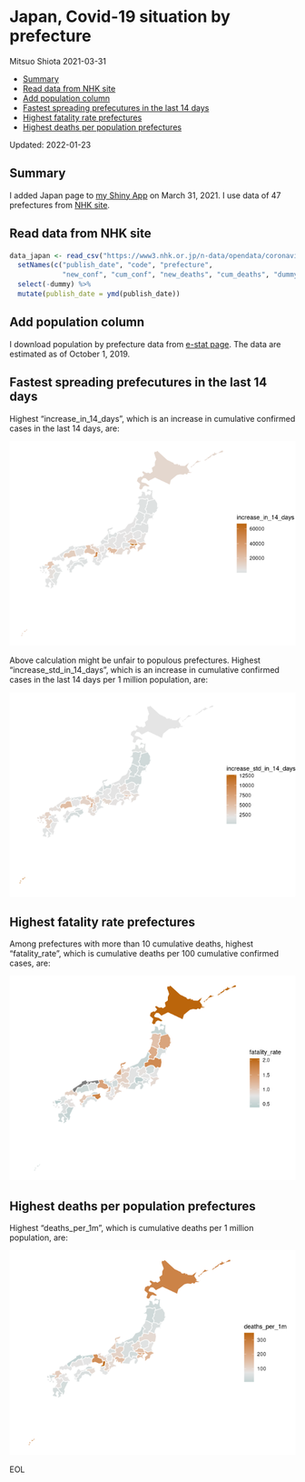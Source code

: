 Japan, Covid-19 situation by prefecture
================
Mitsuo Shiota
2021-03-31

-   [Summary](#summary)
-   [Read data from NHK site](#read-data-from-nhk-site)
-   [Add population column](#add-population-column)
-   [Fastest spreading prefecutures in the last 14
    days](#fastest-spreading-prefecutures-in-the-last-14-days)
-   [Highest fatality rate
    prefectures](#highest-fatality-rate-prefectures)
-   [Highest deaths per population
    prefectures](#highest-deaths-per-population-prefectures)

Updated: 2022-01-23

## Summary

I added Japan page to [my Shiny
App](https://mitsuoxv.shinyapps.io/covid/) on March 31, 2021. I use data
of 47 prefectures from [NHK
site](https://www3.nhk.or.jp/news/special/coronavirus/data/).

## Read data from NHK site

``` r
data_japan <- read_csv("https://www3.nhk.or.jp/n-data/opendata/coronavirus/nhk_news_covid19_prefectures_daily_data.csv") %>% 
  setNames(c("publish_date", "code", "prefecture",
             "new_conf", "cum_conf", "new_deaths", "cum_deaths", "dummy")) %>% 
  select(-dummy) %>% 
  mutate(publish_date = ymd(publish_date))
```

## Add population column

I download population by prefecture data from [e-stat
page](https://www.e-stat.go.jp/stat-search/database?page=1&layout=datalist&toukei=00200524&bunya_l=02&tstat=000000090001&cycle=0&tclass1=000001136886&statdisp_id=0003412316&tclass2val=0).
The data are estimated as of October 1, 2019.

## Fastest spreading prefecutures in the last 14 days

Highest “increase\_in\_14\_days”, which is an increase in cumulative
confirmed cases in the last 14 days, are:

![](Japan_files/figure-gfm/spreading-1.png)<!-- -->

Above calculation might be unfair to populous prefectures. Highest
“increase\_std\_in\_14\_days”, which is an increase in cumulative
confirmed cases in the last 14 days per 1 million population, are:

![](Japan_files/figure-gfm/standardized-1.png)<!-- -->

## Highest fatality rate prefectures

Among prefectures with more than 10 cumulative deaths, highest
“fatality\_rate”, which is cumulative deaths per 100 cumulative
confirmed cases, are:

![](Japan_files/figure-gfm/fatality_rates-1.png)<!-- -->

## Highest deaths per population prefectures

Highest “deaths\_per\_1m”, which is cumulative deaths per 1 million
population, are:

![](Japan_files/figure-gfm/deaths_per_population-1.png)<!-- -->

EOL
